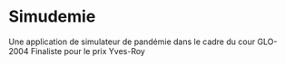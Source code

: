 # Simudemie
Une application de simulateur de pandémie dans le cadre du cour GLO-2004
Finaliste pour le prix Yves-Roy
